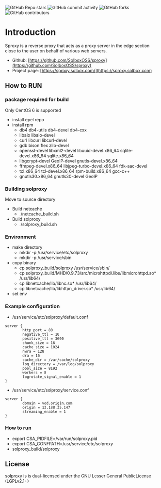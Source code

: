 ![GitHub Repo stars](https://img.shields.io/github/stars/SolboxOSS/sproxy?style=social)
![GitHub commit activity](https://img.shields.io/github/commit-activity/y/SolboxOSS/sproxy)
![GitHub forks](https://img.shields.io/github/forks/SolboxOSS/sproxy?style=social)
![GitHub contributors](https://img.shields.io/github/contributors-anon/SolboxOSS/sproxy)


# Introduction

Sproxy is a reverse proxy that acts as a proxy server in the edge section close to the user on behalf of various web servers.

* Github: [https://github.com/SolboxOSS/sproxy](https://github.com/SolboxOSS/sproxy)
* Project page: [https://sproxy.solbox.com/](https://sproxy.solbox.com)

## How to RUN

### package required for build

Only CentOS 6 is supported

* install epel repo
* install rpm
  * db4 db4-utils db4-devel db4-cxx
  * libaio libaio-devel
  * curl libcurl libcurl-devel
  * gdb bison flex zlib-devel
  * openssl-devel libxml2-devel libuuid-devel.x86\_64 sqlite-devel.x86\_64 sqlite.x86\_64
  * libgcrypt-devel GeoIP-devel gnutls-devel.x86\_64
  * ffmpeg-devel.x86\_64 libjpeg-turbo-devel.x86\_64 fdk-aac-devel
  * tcl.x86\_64 tcl-devel.x86\_64 rpm-build.x86\_64 gcc-c++
  * gnutls30.x86\_64 gnutls30-devel GeoIP

### Building solproxy

Move to source directory

* Build netcache
  * ./netcache\_build.sh
* Build solproxy
  * ./solproxy\_build.sh

### Environment

* make directory
  * mkdir -p /usr/service/etc/solproxy
  * mkdir -p /usr/service/sbin
* copy binary
  * cp solproxy\_build/solproxy /usr/service/sbin/
  * cp solproxy\_build/MHD/0.9.73/src/microhttpd/.libs/libmicrohttpd.so\* /usr/lib64/
  * cp libnetcache/lib/libnc.so\* /usr/lib64/
  * cp libnetcache/lib/libhttpn\_driver.so\* /usr/lib64/
* set env

### Example configuration

* /usr/service/etc/solproxy/default.conf

```
server {
        http_port = 80
        negative_ttl = 10
        positive_ttl = 3600
        chunk_size = 16
        cache_size = 1024
        nwra = 128
        dra = 16
        cache_dir = /var/cache/solproxy
        log_directory = /var/log/solproxy
        pool_size = 8192
        workers = 8
        logrotate_signal_enable = 1
}
```

* /usr/service/etc/solproxy/service.conf

```
server {
        domain = vod.origin.com
        origin = 13.188.35.147
        streaming_enable = 1
}
```

### How to run

* export CSA\_PIDFILE=/var/run/solproxy.pid
* export CSA\_CONFPATH=/usr/service/etc/solproxy
* solproxy\_build/solproxy

## License

solproxy is is dual-licensed under the GNU Lesser General PublicLicense (LGPLv2.1+)
